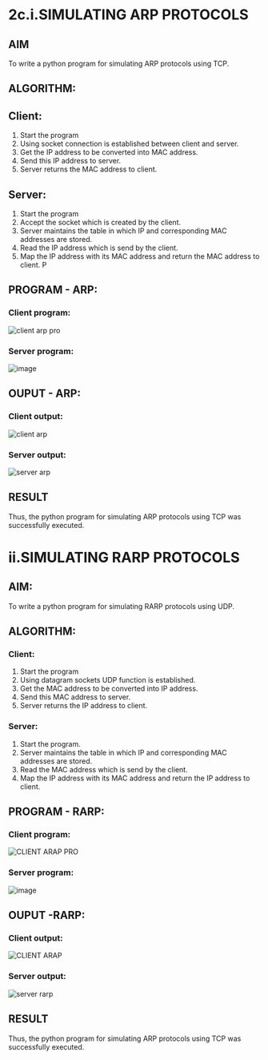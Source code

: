 # 2c.i.SIMULATING ARP PROTOCOLS
## AIM
To write a python program for simulating ARP protocols using TCP.
## ALGORITHM:
## Client:
1. Start the program
2. Using socket connection is established between client and server.
3. Get the IP address to be converted into MAC address.
4. Send this IP address to server.
5. Server returns the MAC address to client.
## Server:
1. Start the program
2. Accept the socket which is created by the client.
3. Server maintains the table in which IP and corresponding MAC addresses are
stored.
4. Read the IP address which is send by the client.
5. Map the IP address with its MAC address and return the MAC address to client.
P
## PROGRAM - ARP:
### Client program:
![client arp pro](https://github.com/tamizhselvan23013460/2c.ARP_RARP_PROTOCOLS/assets/150231370/942db244-448e-4911-a4f8-abdef55e26b1)

### Server program:
![image](https://github.com/tamizhselvan23013460/2c.ARP_RARP_PROTOCOLS/assets/150231370/e9ca9f4b-e2f2-4f1e-aa17-53a63f41c572)

## OUPUT - ARP:
### Client output:
![client arp](https://github.com/tamizhselvan23013460/2c.ARP_RARP_PROTOCOLS/assets/150231370/1769ac26-ea1a-4dc4-bada-dd99c26ee686)

### Server output:
![server arp](https://github.com/tamizhselvan23013460/2c.ARP_RARP_PROTOCOLS/assets/150231370/c91da2ab-eba9-4729-b7aa-5fcabb1d7f33)

## RESULT
Thus, the python program for simulating ARP protocols using TCP was successfully 
executed.




# ii.SIMULATING RARP PROTOCOLS
## AIM:
To write a python program for simulating RARP protocols using UDP.

## ALGORITHM:
### Client:
1. Start the program
2. Using datagram sockets UDP function is established.
3. Get the MAC address to be converted into IP address.
4. Send this MAC address to server.
5. Server returns the IP address to client.

### Server:
1. Start the program.
2. Server maintains the table in which IP and corresponding MAC addresses are stored.
3. Read the MAC address which is send by the client.
4. Map the IP address with its MAC address and return the IP address to client.

## PROGRAM - RARP:
### Client program:
![CLIENT ARAP PRO](https://github.com/tamizhselvan23013460/2c.ARP_RARP_PROTOCOLS/assets/150231370/adf5cc17-0265-4410-85db-12fc02ff93e3)

### Server program:
![image](https://github.com/tamizhselvan23013460/2c.ARP_RARP_PROTOCOLS/assets/150231370/714ea7ca-25d9-4d84-9867-d943346b061b)


## OUPUT -RARP:
### Client output:
![CLIENT ARAP](https://github.com/tamizhselvan23013460/2c.ARP_RARP_PROTOCOLS/assets/150231370/7eba82af-049a-4710-939f-5d58b43b1473)

### Server output:
![server rarp](https://github.com/tamizhselvan23013460/2c.ARP_RARP_PROTOCOLS/assets/150231370/6bd2efe8-b2bc-4c85-b7e2-40d5e52b66f8)


## RESULT
Thus, the python program for simulating ARP protocols using TCP was successfully 
executed.
